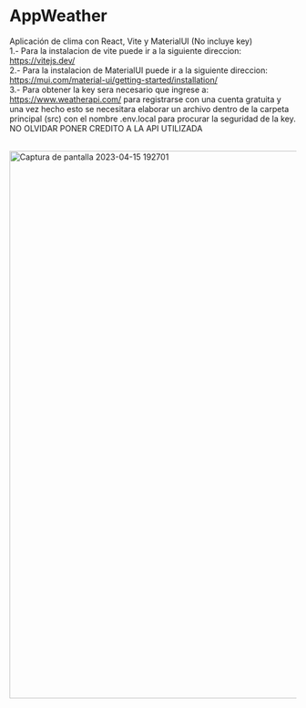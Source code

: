 # AppWeather

Aplicación de clima con React, Vite y MaterialUI (No incluye key)
<br>
1.- Para la instalacion de vite puede ir a la siguiente direccion: https://vitejs.dev/ 
<br>
2.- Para la instalacion de MaterialUI puede ir a la siguiente direccion: https://mui.com/material-ui/getting-started/installation/
<br>
3.- Para obtener la key sera necesario que ingrese a: https://www.weatherapi.com/ para registrarse con una cuenta gratuita y una vez hecho esto se necesitara 
elaborar un archivo dentro de la carpeta principal (src) con el nombre .env.local para procurar la seguridad de la key. 
<br>
NO OLVIDAR PONER CREDITO A LA API UTILIZADA
<br>
<br>

<img width="960" alt="Captura de pantalla 2023-04-15 192701" src="https://user-images.githubusercontent.com/92535893/232261197-21c3bc1f-d8bf-4da0-a7f0-98fd12b4efa1.png">

